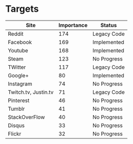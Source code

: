 Targets
====================================

| Site                 | Importance     | Status                    |
| -------------------- | -------------- | ------------------------- |
| Reddit               | 174            | Legacy Code               | /
| Facebook             | 169            | Implemented               | +
| Youtube              | 168            | Implemented               | +
| Steam                | 123            | No Progress               | -
| TWitter              | 117            | Legacy Code               | /
| Google+              | 80             | Implemented               | +
| Instagram            | 74             | No Progress               | -
| Twitch.tv, Justin.tv | 71             | Legacy Code               | /
| Pinterest            | 46             | No Progress               | -
| Tumblr               | 41             | No Progress               | -
| StackOverFlow        | 40             | No Progress               | -
| Disqus               | 33             | No Progress               | -
| Flickr               | 32             | No Progress               | -
